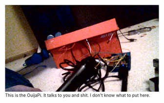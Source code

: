 <img src="2016-12-18-203554.jpg">
This is the OuijaPi. It talks to you and shit. I don't know what to put here.
